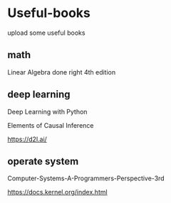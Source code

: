 # Useful-books
upload some useful books

## math
Linear Algebra done right 4th edition

## deep learning
Deep Learning with Python

Elements of Causal Inference

https://d2l.ai/

## operate system
Computer-Systems-A-Programmers-Perspective-3rd

https://docs.kernel.org/index.html
